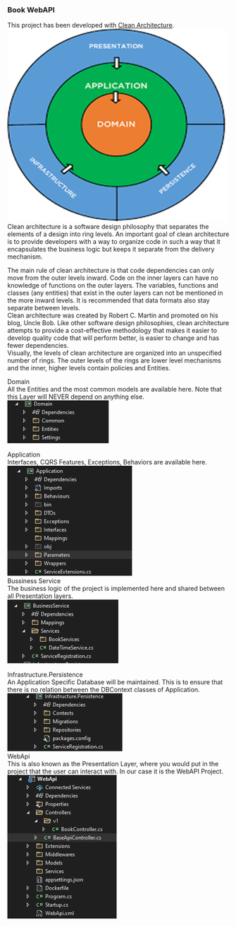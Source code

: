 ### Book WebAPI 
This project has been developed with [Clean Architecture](https://github.com/iammukeshm/CleanArchitecture.WebApi "CleanArchitecture").
![](https://github.com/saj86/SampleWebApi/blob/main/Image/Architecture.png?raw=true)
<br/>
Clean architecture is a software design philosophy that separates the elements of a design into ring levels. An important goal of clean architecture is to provide developers with a way to organize code in such a way that it encapsulates the business logic but keeps it separate from the delivery mechanism. <br/>

The main rule of clean architecture is that code dependencies can only move from the outer levels inward. Code on the inner layers can have no knowledge of functions on the outer layers. The variables, functions and classes (any entities) that exist in the outer layers can not be mentioned in the more inward levels. It is recommended that data formats also stay separate between levels.
<br/>
Clean architecture was created by Robert C. Martin and promoted on his blog, Uncle Bob. Like other software design philosophies, clean architecture attempts to provide a cost-effective methodology that makes it easier to develop quality code that will perform better, is easier to change and has fewer dependencies.
<br/>
Visually, the levels of clean architecture are organized into an unspecified number of rings. The outer levels of the rings are lower level mechanisms and the inner, higher levels contain policies and Entities.




Domain<br/>
All the Entities and the most common models are available here. Note that this Layer will NEVER depend on anything else.<br/>
![Domain](https://github.com/saj86/SampleWebApi/blob/main/Image/Domain.png?raw=true)

Application<br/>
Interfaces, CQRS Features, Exceptions, Behaviors are available here.<br/>
![Application](https://github.com/saj86/SampleWebApi/blob/main/Image/Application.png?raw=true)
<br/>
Bussiness Service<br/>
The business logic of the project is implemented here and shared between all Presentation layers. <br/>
![Bussiness Service](https://github.com/saj86/SampleWebApi/blob/main/Image/BussinessService.png?raw=true)<br/>

Infrastructure.Persistence<br/>
An Application Specific Database will be maintained. This is to ensure that there is no relation between the DBContext classes of Application.<br/>
![Persistence](https://github.com/saj86/SampleWebApi/blob/main/Image/Persistence.png?raw=true)
<br/>
WebApi<br/>
This is also known as the Presentation Layer, where you would put in the project that the user can interact with. In our case it is the WebAPI Project.<br/>
![WebApi](https://github.com/saj86/SampleWebApi/blob/main/Image/WebApi.png?raw=true)
